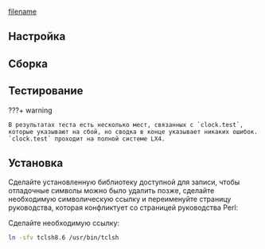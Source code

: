 <pkg :name="'tcl'" instsize showsbu2></pkg>

[filename](../shared/test-pkgs.md ':include')

## Настройка

<package-script :package="'tcl'" :type="'configure'"></package-script>

## Сборка

<package-script :package="'tcl'" :type="'build'"></package-script>

## Тестирование

<package-script :package="'tcl'" :type="'test'"></package-script>

???+ warning

    В результатах теста есть несколько мест, связанных с `clock.test`, которые указывают на сбой, но сводка в конце указывает никаких ошибок. `clock.test` проходит на полной системе LX4.

## Установка

<package-script :package="'tcl'" :type="'install'"></package-script>

Сделайте установленную библиотеку доступной для записи, чтобы отладочные символы можно было удалить позже, сделайте необходимую символическую ссылку и переименуйте страницу руководства, которая конфликтует со страницей руководства Perl:

<package-script :package="'tcl'" :type="'postinstall'"></package-script>

Сделайте необходимую ссылку:

```bash
ln -sfv tclsh8.6 /usr/bin/tclsh
```

<script>
	new Vue({ el: '#main' })
</script>
